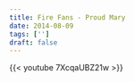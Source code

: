 ```yaml
---
title: Fire Fans - Proud Mary
date: 2014-08-09
tags: ['']
draft: false
---
```

{{< youtube 7XcqaUBZ21w >}}
